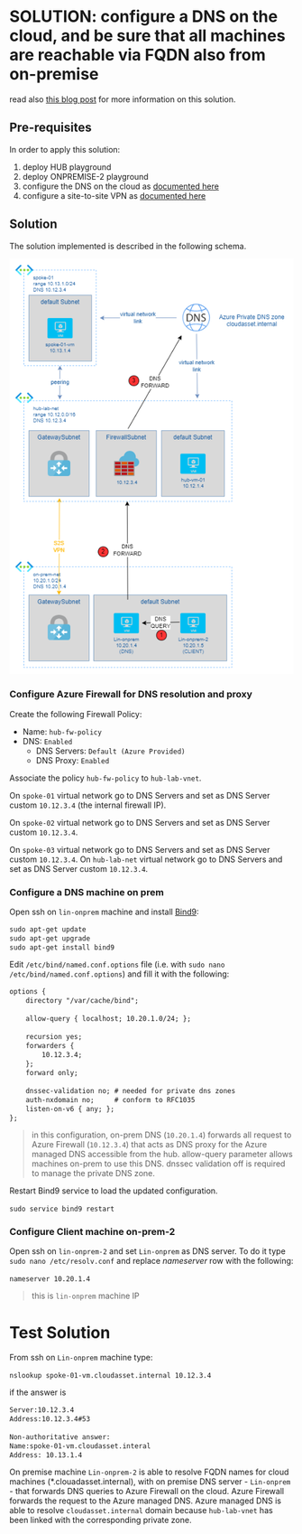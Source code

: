 # SOLUTION: configure a DNS on the cloud, and be sure that all machines are reachable via FQDN also from on-premise

read also [this blog post](https://nicolgit.github.io/dns-forwarding-azure-hub-and-spoke/) for more information on this solution.

## Pre-requisites

In order to apply this solution:

1. deploy HUB playground
2. deploy ONPREMISE-2 playground
3. configure the DNS on the cloud as [documented here](dns.md)
4. configure a site-to-site VPN as [documented here](vnet-to-vnet-2.md)

## Solution

The solution implemented is described in the following schema.

![DNS](/images/dns.png)

### Configure Azure Firewall for DNS resolution and proxy
Create the following Firewall Policy:
* Name: `hub-fw-policy`
* DNS: `Enabled`
    * DNS Servers: `Default (Azure Provided)`
    * DNS Proxy: `Enabled`

Associate the policy `hub-fw-policy` to `hub-lab-vnet`. 

On `spoke-01` virtual network go to DNS Servers and set as DNS Server custom `10.12.3.4` (the internal firewall IP).

On `spoke-02` virtual network go to DNS Servers and set as DNS Server custom `10.12.3.4`.

On `spoke-03` virtual network go to DNS Servers and set as DNS Server custom `10.12.3.4`.
On `hub-lab-net` virtual network go to DNS Servers and set as DNS Server custom `10.12.3.4`.

### Configure a DNS machine on prem
Open ssh on `lin-onprem` machine and install [Bind9](https://www.isc.org/bind/):

```
sudo apt-get update
sudo apt-get upgrade
sudo apt-get install bind9
```

Edit `/etc/bind/named.conf.options` file (i.e. with `sudo nano /etc/bind/named.conf.options`) and fill it with the following:

```
options {
    directory "/var/cache/bind";

    allow-query { localhost; 10.20.1.0/24; };

    recursion yes;
    forwarders {
        10.12.3.4;
    };
    forward only;

    dnssec-validation no; # needed for private dns zones
    auth-nxdomain no;     # conform to RFC1035
    listen-on-v6 { any; };
};
```

> in this configuration, on-prem DNS (`10.20.1.4`) forwards all request to Azure Firewall (`10.12.3.4`) that acts as DNS proxy for the Azure managed DNS accessible from the hub. allow-query parameter allows machines on-prem to use this DNS. dnssec validation off is required to manage the private DNS zone.

Restart Bind9 service to load the updated configuration.

`sudo service bind9 restart`

### Configure Client machine on-prem-2

Open ssh on `lin-onprem-2` and set `Lin-onprem` as DNS server. To do it type `sudo nano /etc/resolv.conf` and replace _nameserver_ row with the following:

`nameserver 10.20.1.4` 
> this is `lin-onprem` machine IP

# Test Solution
From ssh on `Lin-onprem` machine type:

`nslookup spoke-01-vm.cloudasset.internal 10.12.3.4`

if the answer is 

```
Server:10.12.3.4
Address:10.12.3.4#53

Non-authoritative answer:
Name:spoke-01-vm.cloudasset.interal
Address: 10.13.1.4
```

On premise machine `Lin-onprem-2` is able to resolve FQDN names for cloud machines (*.clouadasset.internal), with on premise DNS server - `Lin-onprem` - that forwards DNS queries to Azure Firewall on the cloud. Azure Firewall forwards the request to the Azure managed DNS. Azure managed DNS is able to resolve `cloudasset.internal` domain because `hub-lab-vnet` has been linked with the corresponding private zone.

